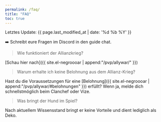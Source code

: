 ```yaml
---
permalink: /faq/
title: "FAQ"
toc: true
---
```


Letztes Update: {{ page.last_modified_at | date: '%d %b %Y' }}

 :arrow_right: Schreibt eure Fragen im Discord in den guide chat.


> Wie funktioniert der Allianzkrieg?

[Schau hier nach]({{ site.el-negroooar | append:"/pvp/allywar/" }})


> Warum erhalte ich keine Belohnung aus dem Allianz-Krieg?

Hast du die Voraussetzungen für eine [Belohnung]({{ site.el-negroooar | append:"/pvp/allywar/#belohnungen" }}) erfüllt? Wenn ja, melde dich schnellstmöglich beim Clanchef oder Vize.


> Was bringt der Hund im Spiel?

Nach aktuellem Wissensstand bringt er keine Vorteile und dient lediglich als Deko.

